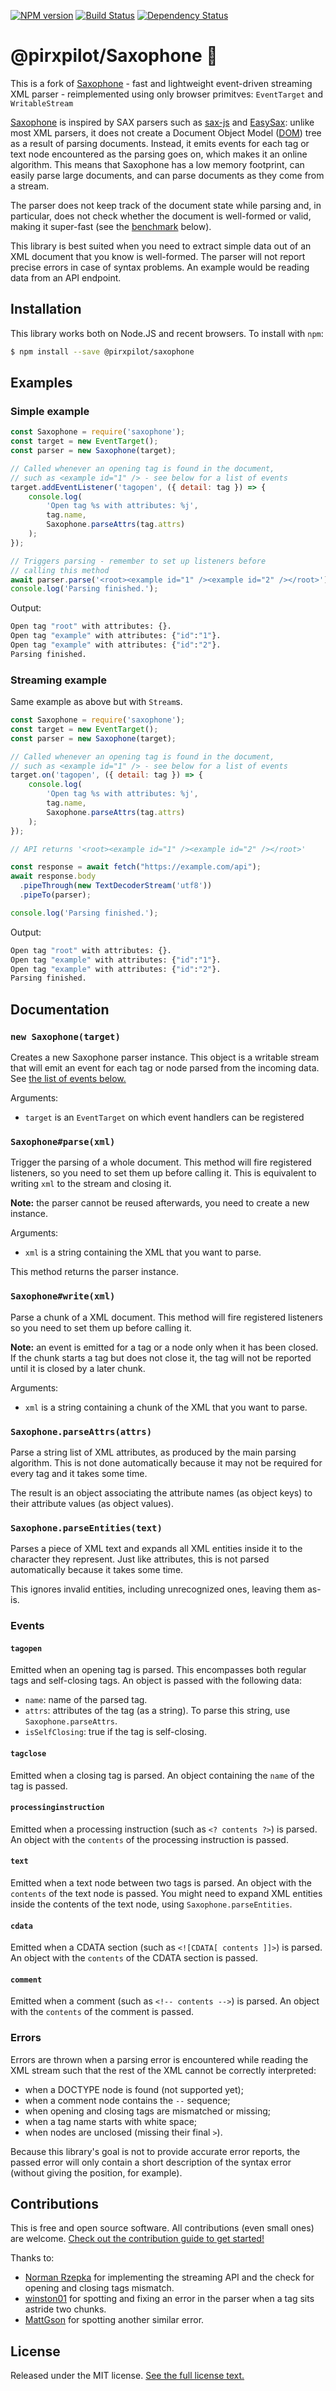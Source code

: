 [![NPM version][npm-image]][npm-url]
[![Build Status][build-image]][build-url]
[![Dependency Status][deps-image]][deps-url]

# @pirxpilot/Saxophone 🎷

This is a fork of [Saxophone] - fast and lightweight event-driven streaming XML parser - reimplemented using only browser primitves: `EventTarget` and `WritableStream`

[Saxophone] is inspired by SAX parsers such as [sax-js](https://github.com/isaacs/sax-js) and [EasySax](https://github.com/vflash/easysax): unlike most XML parsers, it does not create a Document Object Model ([DOM](https://en.wikipedia.org/wiki/Document_Object_Model)) tree as a result of parsing documents.
Instead, it emits events for each tag or text node encountered as the parsing goes on, which makes it an online algorithm.
This means that Saxophone has a low memory footprint, can easily parse large documents, and can parse documents as they come from a stream.

The parser does not keep track of the document state while parsing and, in particular, does not check whether the document is well-formed or valid, making it super-fast (see the [benchmark](#Benchmark) below).

This library is best suited when you need to extract simple data out of an XML document that you know is well-formed. The parser will not report precise errors in case of syntax problems. An example would be reading data from an API endpoint.

## Installation

This library works both on Node.JS and recent browsers.
To install with `npm`:

```sh
$ npm install --save @pirxpilot/saxophone
```

## Examples

### Simple example

```js
const Saxophone = require('saxophone');
const target = new EventTarget();
const parser = new Saxophone(target);

// Called whenever an opening tag is found in the document,
// such as <example id="1" /> - see below for a list of events
target.addEventListener('tagopen', ({ detail: tag }) => {
    console.log(
        'Open tag %s with attributes: %j',
        tag.name,
        Saxophone.parseAttrs(tag.attrs)
    );
});

// Triggers parsing - remember to set up listeners before
// calling this method
await parser.parse('<root><example id="1" /><example id="2" /></root>');
console.log('Parsing finished.');
```

Output:

```sh
Open tag "root" with attributes: {}.
Open tag "example" with attributes: {"id":"1"}.
Open tag "example" with attributes: {"id":"2"}.
Parsing finished.
```

### Streaming example

Same example as above but with `Stream`s.

```js
const Saxophone = require('saxophone');
const target = new EventTarget();
const parser = new Saxophone(target);

// Called whenever an opening tag is found in the document,
// such as <example id="1" /> - see below for a list of events
target.on('tagopen', ({ detail: tag }) => {
    console.log(
        'Open tag %s with attributes: %j',
        tag.name,
        Saxophone.parseAttrs(tag.attrs)
    );
});

// API returns '<root><example id="1" /><example id="2" /></root>'

const response = await fetch("https://example.com/api");
await response.body
  .pipeThrough(new TextDecoderStream('utf8'))
  .pipeTo(parser);

console.log('Parsing finished.');
```

Output:

```sh
Open tag "root" with attributes: {}.
Open tag "example" with attributes: {"id":"1"}.
Open tag "example" with attributes: {"id":"2"}.
Parsing finished.
```

## Documentation

### `new Saxophone(target)`

Creates a new Saxophone parser instance. This object is a writable stream that will emit an event for each tag or node parsed from the incoming data. See [the list of events below.](#events)

Arguments:

* `target` is an `EventTarget` on which event handlers can be registered


### `Saxophone#parse(xml)`

Trigger the parsing of a whole document. This method will fire registered listeners, so you need to set them up before calling it. This is equivalent to writing `xml` to the stream and closing it.

**Note:** the parser cannot be reused afterwards, you need to create a new instance.

Arguments:

* `xml` is a string containing the XML that you want to parse.

This method returns the parser instance.

### `Saxophone#write(xml)`

Parse a chunk of a XML document. This method will fire registered listeners so you need to set them up before calling it.

**Note:** an event is emitted for a tag or a node only when it has been closed. If the chunk starts a tag but does not close it, the tag will not be reported until it is closed by a later chunk.

Arguments:

* `xml` is a string containing a chunk of the XML that you want to parse.

### `Saxophone.parseAttrs(attrs)`

Parse a string list of XML attributes, as produced by the main parsing algorithm. This is not done automatically because it may not be required for every tag and it takes some time.

The result is an object associating the attribute names (as object keys) to their attribute values (as object values).

### `Saxophone.parseEntities(text)`

Parses a piece of XML text and expands all XML entities inside it to the character they represent. Just like attributes, this is not parsed automatically because it takes some time.

This ignores invalid entities, including unrecognized ones, leaving them as-is.

### Events

#### `tagopen`

Emitted when an opening tag is parsed. This encompasses both regular tags and self-closing tags. An object is passed with the following data:

* `name`: name of the parsed tag.
* `attrs`: attributes of the tag (as a string). To parse this string, use `Saxophone.parseAttrs`.
* `isSelfClosing`: true if the tag is self-closing.

#### `tagclose`

Emitted when a closing tag is parsed. An object containing the `name` of the tag is passed.

#### `processinginstruction`

Emitted when a processing instruction (such as `<? contents ?>`) is parsed. An object with the `contents` of the processing instruction is passed.

#### `text`

Emitted when a text node between two tags is parsed. An object with the `contents` of the text node is passed. You might need to expand XML entities inside the contents of the text node, using `Saxophone.parseEntities`.

#### `cdata`

Emitted when a CDATA section (such as `<![CDATA[ contents ]]>`) is parsed. An object with the `contents` of the CDATA section is passed.

#### `comment`

Emitted when a comment (such as `<!-- contents -->`) is parsed. An object with the `contents` of the comment is passed.

### Errors

Errors are thrown when a parsing error is encountered while reading the XML stream such that the rest of the XML cannot be correctly interpreted:

* when a DOCTYPE node is found (not supported yet);
* when a comment node contains the `--` sequence;
* when opening and closing tags are mismatched or missing;
* when a tag name starts with white space;
* when nodes are unclosed (missing their final `>`).

Because this library's goal is not to provide accurate error reports, the passed error will only contain a short description of the syntax error (without giving the position, for example).


## Contributions

This is free and open source software. All contributions (even small ones) are welcome. [Check out the contribution guide to get started!](CONTRIBUTING.md)

Thanks to:

* [Norman Rzepka](https://github.com/normanrz) for implementing the streaming API and the check for opening and closing tags mismatch.
* [winston01](https://github.com/winston01) for spotting and fixing an error in the parser when a tag sits astride two chunks.
* [MattGson](https://github.com/MattGson) for spotting another similar error.

## License

Released under the MIT license. [See the full license text.](LICENSE)

[Saxophone]: https://npmjs.org/package/saxophone

[npm-image]: https://img.shields.io/npm/v/@pirxpilot/saxophone
[npm-url]: https://npmjs.org/package/@pirxpilot/saxophone

[build-url]: https://github.com/pirxpilot/saxophone/actions/workflows/check.yaml
[build-image]: https://img.shields.io/github/actions/workflow/status/pirxpilot/saxophone/check.yaml?branch=main

[build-url]: https://github.com/pirxpilot/saxophone/actions/workflows/check.yaml
[build-image]: https://img.shields.io/github/actions/workflow/status/pirxpilot/saxophone/check.yaml?branch=main

[deps-image]: https://img.shields.io/librariesio/release/npm/@pirxpilot/saxophone
[deps-url]: https://libraries.io/npm/@pirxpilot%2Fsaxophone
